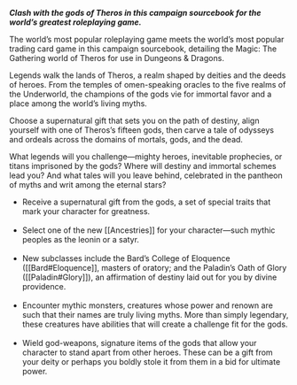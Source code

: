 _**Clash with the gods of Theros in this campaign sourcebook for the world’s greatest roleplaying game.**_

The world’s most popular roleplaying game meets the world’s most popular trading card game in this campaign sourcebook, detailing the Magic: The Gathering world of Theros for use in Dungeons & Dragons.

Legends walk the lands of Theros, a realm shaped by deities and the deeds of heroes. From the temples of omen-speaking oracles to the five realms of the Underworld, the champions of the gods vie for immortal favor and a place among the world’s living myths.

Choose a supernatural gift that sets you on the path of destiny, align yourself with one of Theros’s fifteen gods, then carve a tale of odysseys and ordeals across the domains of mortals, gods, and the dead.

What legends will you challenge—mighty heroes, inevitable prophecies, or titans imprisoned by the gods? Where will destiny and immortal schemes lead you? And what tales will you leave behind, celebrated in the pantheon of myths and writ among the eternal stars?

-   Receive a supernatural gift from the gods, a set of special traits that mark your character for greatness.  
     
-   Select one of the new [[Ancestries]] for your character—such mythic peoples as the leonin or a satyr.  
     
-   New subclasses include the Bard’s College of Eloquence ([[Bard#Eloquence]], masters of oratory; and the Paladin’s Oath of Glory ([[Paladin#Glory]]), an affirmation of destiny laid out for you by divine providence.  
     
-   Encounter mythic monsters, creatures whose power and renown are such that their names are truly living myths. More than simply legendary, these creatures have abilities that will create a challenge fit for the gods.  
     
-   Wield god-weapons, signature items of the gods that allow your character to stand apart from other heroes. These can be a gift from your deity or perhaps you boldly stole it from them in a bid for ultimate power.